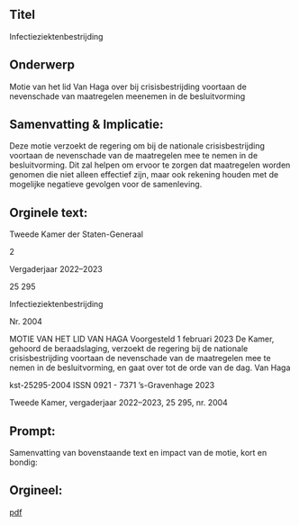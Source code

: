 ## Titel
Infectieziektenbestrijding
## Onderwerp
Motie van het lid Van Haga over bij crisisbestrijding voortaan de nevenschade van maatregelen meenemen in de besluitvorming
## Samenvatting & Implicatie:

Deze motie verzoekt de regering om bij de nationale crisisbestrijding voortaan de nevenschade van de maatregelen mee te nemen in de besluitvorming. Dit zal helpen om ervoor te zorgen dat maatregelen worden genomen die niet alleen effectief zijn, maar ook rekening houden met de mogelijke negatieve gevolgen voor de samenleving.
## Orginele text:


Tweede Kamer der Staten-Generaal

2

Vergaderjaar 2022–2023

25 295

Infectieziektenbestrijding

Nr. 2004

MOTIE VAN HET LID VAN HAGA
Voorgesteld 1 februari 2023
De Kamer,
gehoord de beraadslaging,
verzoekt de regering bij de nationale crisisbestrijding voortaan de
nevenschade van de maatregelen mee te nemen in de besluitvorming,
en gaat over tot de orde van de dag.
Van Haga

kst-25295-2004
ISSN 0921 - 7371
’s-Gravenhage 2023

Tweede Kamer, vergaderjaar 2022–2023, 25 295, nr. 2004


## Prompt:
Samenvatting van bovenstaande text en impact van de motie, kort en bondig:

## Orgineel:
[pdf](https://gegevensmagazijn.tweedekamer.nl/OData/v4/2.0/Document(abcb047e-6faa-4235-83c4-620b9e140481)/resource)
